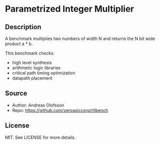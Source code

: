 Parametrized Integer Multiplier
============================================

## Description

A benchmark multiplies two numbers of width N and returns the N bit wide product a * b.

This benchmark checks:
- high level synthesis
- arithmetic logic libraries
- critical path timing optimization
- datapath placement

## Source

- Author: Andreas Olofsson
- Repo: https://github.com/zeroasiccorp/rtlbench

## License

MIT. See LICENSE for more details.
